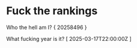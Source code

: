 # Fuck the rankings

Who the hell am I?
{ 20258496 }

What fucking year is it?
[ 2025-03-17T22:00:00Z ]
